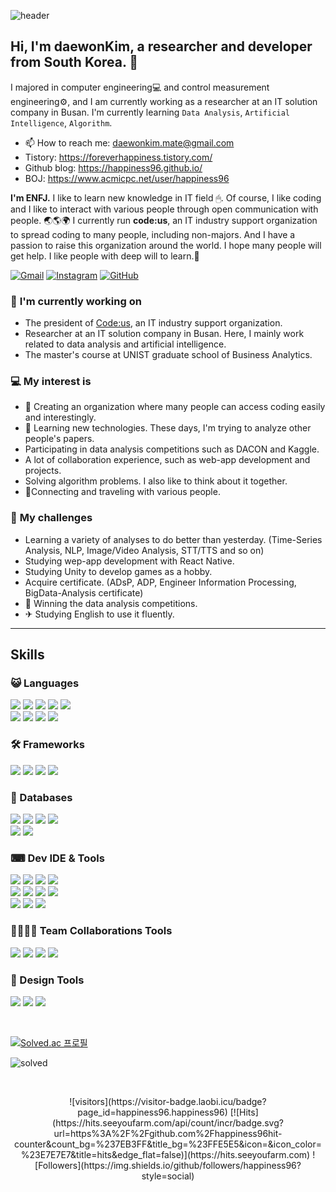 ![header](https://capsule-render.vercel.app/api?type=waving&color=gradient&customColorList=1&height=300&section=header&text=DaewonKim&fontSize=90)

<!-- Greeting -->
## Hi, I'm daewonKim, a researcher and developer from South Korea. 🌈

<!--MyIntroduction -->
I majored in computer engineering💻 and control measurement engineering⚙, and I am currently working as a researcher at an IT solution company in Busan. I'm currently learning `Data Analysis`, `Artificial Intelligence`, `Algorithm`.
- 📫 How to reach me: daewonkim.mate@gmail.com
- Tistory: https://foreverhappiness.tistory.com/
- Github blog: https://happiness96.github.io/
- BOJ: https://www.acmicpc.net/user/happiness96

**I'm ENFJ.**
I like to learn new knowledge in IT field 🖱. Of course, I like coding and I like to interact with various people through open communication with people. 🌏🌎🌍
I currently run **code:us**, an IT industry support organization to spread coding to many people, including non-majors. And I have a passion to raise this organization around the world. I hope many people will get help. I like people with deep will to learn.💪

<!--Badge -->
[![Gmail](https://img.shields.io/badge/Gmail-D14836?style=for-the-badge&logo=gmail&logoColor=white)](mailto:daewonkim.mate@gmail.com)
[![Instagram](https://img.shields.io/badge/Instagram-E4405F?style=for-the-badge&logo=instagram&logoColor=white)](https://www.instagram.com/ametrine96/)
[![GitHub](https://img.shields.io/badge/github-%23121011.svg?style=for-the-badge&logo=github&logoColor=white)](https://github.com/happiness96)

### 💼 **I'm currently working on**
* The president of [Code:us](https://www.codeus.co.kr/), an IT industry support organization.
* Researcher at an IT solution company in Busan. Here, I mainly work related to data analysis and artificial intelligence.
* The master's course at UNIST graduate school of Business Analytics.

### 💻 **My interest is**
* 🎈 Creating an organization where many people can access coding easily and interestingly.
* 🚀 Learning new technologies. These days, I'm trying to analyze other people's papers.
* Participating in data analysis competitions such as DACON and Kaggle.
* A lot of collaboration experience, such as web-app development and projects.
* Solving algorithm problems. I also like to think about it together.
* 🤝Connecting and traveling with various people.

### 👊 **My challenges**
* Learning a variety of analyses to do better than yesterday. (Time-Series Analysis, NLP, Image/Video Analysis, STT/TTS and so on)
* Studying wep-app development with React Native.
* Studying Unity to develop games as a hobby.
* Acquire certificate. (ADsP, ADP, Engineer Information Processing, BigData-Analysis certificate)
* 🎉 Winning the data analysis competitions.
* ✈ Studying English to use it fluently.

---
## Skills
### 😺 Languages
<p>
  <img src="https://img.shields.io/badge/Python-14354C?style=for-the-badge&logo=python&logoColor=white"/>
  <img src="https://img.shields.io/badge/C-00599C?style=for-the-badge&logo=c&logoColor=white"/>
  <img src="https://img.shields.io/badge/C%2B%2B-00599C?style=for-the-badge&logo=c%2B%2B&logoColor=white"/>
  <img src="https://img.shields.io/badge/C%23-239120?style=for-the-badge&logo=c-sharp&logoColor=white"/>
  <img src="https://img.shields.io/badge/Java-ED8B00?style=for-the-badge&logo=java&logoColor=white"/>
  <br>
  <img src="https://img.shields.io/badge/JavaScript-F7DF1E?style=for-the-badge&logo=javascript&logoColor=black"/>
  <img src="https://img.shields.io/badge/HTML5-E34F26?style=for-the-badge&logo=html5&logoColor=white"/>
  <img src="https://img.shields.io/badge/CSS3-1572B6?style=for-the-badge&logo=css3&logoColor=white"/>
  <img src="https://img.shields.io/badge/Node.js-43853D?style=for-the-badge&logo=node.js&logoColor=white"/>
</p>

### 🛠 Frameworks
<p>
  <img src="https://img.shields.io/badge/React_Native-20232A?style=for-the-badge&logo=react&logoColor=61DAFB"/>
  <img src="https://img.shields.io/badge/Flutter-02569B?style=for-the-badge&logo=flutter&logoColor=white"/>
  <img src="https://img.shields.io/badge/Unity-100000?style=for-the-badge&logo=unity&logoColor=white"/>
  <img src="https://img.shields.io/badge/django-092E20?style=for-the-badge&d&logo=django&logoColor=white"/>
</p>

### 💾 Databases
<p>
  <img src="https://img.shields.io/badge/MySQL-00000F?style=for-the-badge&logo=mysql&logoColor=white"/>
  <img src="https://img.shields.io/badge/SQLite-07405E?style=for-the-badge&logo=sqlite&logoColor=white"/>
  <img src="https://img.shields.io/badge/MARIADB-003545?style=for-the-badge&logo=mariadb&logoColor=white"/>
  <img src="https://img.shields.io/badge/Firebase-FFCA28?style=for-the-badge&logo=firebase&logoColor=white"/>
  <br>
  <img src="https://img.shields.io/badge/InfluxDB-22ADF6?style=for-the-badge&logo=influxdb&logoColor=white"/>
  <img src="https://img.shields.io/badge/MACHBASE-blue?style=for-the-badge&logoColor=white"/>
</p>

### ⌨ Dev IDE & Tools
<p>
  <img src="https://img.shields.io/badge/vscode-007ACC?style=for-the-badge&d&logo=visualstudiocode&logoColor=white"/>
  <img src="https://img.shields.io/badge/visual_studio-5C2D91?style=for-the-badge&d&logo=visualstudio&logoColor=white"/>
  <img src="https://img.shields.io/badge/pycharm-000000?style=for-the-badge&d&logo=pycharm&logoColor=white"/>
  <img src="https://img.shields.io/badge/anaconda-44A833?style=for-the-badge&d&logo=anaconda&logoColor=white"/>
  <br>
  <img src="https://img.shields.io/badge/jupyter_notebook-F37626?style=for-the-badge&d&logo=jupyter&logoColor=white"/>
  <img src="https://img.shields.io/badge/colab-F9AB00?style=for-the-badge&d&logo=googlecolab&logoColor=white"/>
  <img src="https://img.shields.io/badge/eclipse-2C2255?style=for-the-badge&d&logo=eclipse&logoColor=white"/>
  <img src="https://img.shields.io/badge/intellij-000000?style=for-the-badge&d&logo=intellijidea&logoColor=white"/>
  <br>
  <img src="https://img.shields.io/badge/android_studio-3DDC84?style=for-the-badge&d&logo=androidstudio&logoColor=white"/>
  <img src="https://img.shields.io/badge/atom-66595C?style=for-the-badge&d&logo=atom&logoColor=white"/>
  <img src="https://img.shields.io/badge/clion-000000?style=for-the-badge&d&logo=clion&logoColor=white"/>
</p>

### 👨‍👩‍👧‍👦 Team Collaborations Tools
<p>
  <img src="https://img.shields.io/badge/git-F05032?style=for-the-badge&logo=git&logoColor=white"/>
  <img src="https://img.shields.io/badge/slack-4A154B?style=for-the-badge&d&logo=slack&logoColor=white"/>
  <img src="https://img.shields.io/badge/discord-5865F2?style=for-the-badge&logo=discord&logoColor=white"/>
  <img src="https://img.shields.io/badge/gather_town-blue?style=for-the-badge&d&logoColor=white"/>
</p>

### 🎨 Design Tools
<p>
  <img src="https://img.shields.io/badge/adobe_photoshop-31A8FF?style=for-the-badge&logo=adobephotoshop&logoColor=white"/>
  <img src="https://img.shields.io/badge/adobe_after_effects-9999FF?style=for-the-badge&logo=adobeaftereffects&logoColor=white"/>
  <img src="https://img.shields.io/badge/adobe_premiere_pro-9999FF?style=for-the-badge&logo=adobepremierepro&logoColor=white"/>
</p>

<br>

<p>
  <a href="https://solved.ac/happiness96">
    <img align="center" alt="Solved.ac 프로필" src="http://mazassumnida.wtf/api/v2/generate_badge?boj=happiness96"/>
  </a>
</p>

![solved](http://mazassumnida.wtf/api/mini/generate_badge?boj=happiness96)

<br>

<p align="center">
    ![visitors](https://visitor-badge.laobi.icu/badge?page_id=happiness96.happiness96)
    [![Hits](https://hits.seeyoufarm.com/api/count/incr/badge.svg?url=https%3A%2F%2Fgithub.com%2Fhappiness96hit-counter&count_bg=%237EB3FF&title_bg=%23FFE5E5&icon=&icon_color=%23E7E7E7&title=hits&edge_flat=false)](https://hits.seeyoufarm.com)
    ![Followers](https://img.shields.io/github/followers/happiness96?style=social)
</p>
